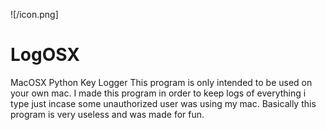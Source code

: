![/icon.png]
# LogOSX
MacOSX Python Key Logger
This program is only intended to be used on your own mac. I made this program in order to keep logs of everything i type just incase some unauthorized user was using my mac. Basically this program is very useless and was made for fun.
